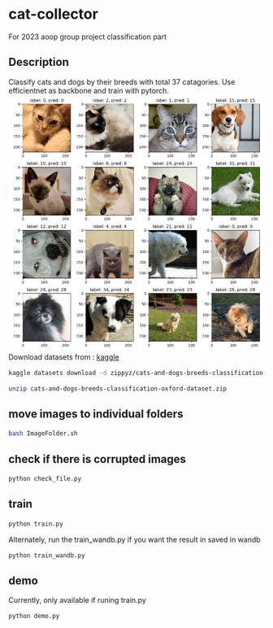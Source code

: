 # cat-collector
For 2023 aoop group project classification part
## Description
Classify cats and dogs by their breeds with total 37 catagories. Use efficientnet as backbone and train with pytorch.
![results.png](results.png)
Download datasets from : [kaggle](https://www.kaggle.com/datasets/zippyz/cats-and-dogs-breeds-classification-oxford-dataset/data?select=images)

```bash
kaggle datasets download -d zippyz/cats-and-dogs-breeds-classification-oxford-dataset
```
```bash
unzip cats-and-dogs-breeds-classification-oxford-dataset.zip
```
## move images to individual folders
```bash
bash ImageFolder.sh
```

## check if there is corrupted images
```bash
python check_file.py
```

## train
```bash
python train.py
```
Alternately, run the train_wandb.py if you want the result in saved in wandb 
```bash
python train_wandb.py
```

## demo
Currently, only available if runing train.py 
```bash
python demo.py
```
